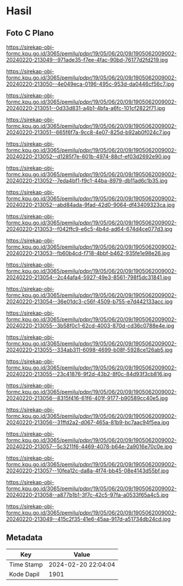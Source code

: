 # Hasil

## Foto C Plano

https://sirekap-obj-formc.kpu.go.id/3065/pemilu/pdpr/19/05/06/20/09/1905062009002-20240220-213049--971ade35-f7ee-4fac-90bd-76177d2fd219.jpg

https://sirekap-obj-formc.kpu.go.id/3065/pemilu/pdpr/19/05/06/20/09/1905062009002-20240220-213050--4e049eca-0196-495c-953d-da0446cf56c7.jpg

https://sirekap-obj-formc.kpu.go.id/3065/pemilu/pdpr/19/05/06/20/09/1905062009002-20240220-213051--0d33d831-a4b1-4bfa-a6fc-101cf2822f71.jpg

https://sirekap-obj-formc.kpu.go.id/3065/pemilu/pdpr/19/05/06/20/09/1905062009002-20240220-213051--665f6f7a-9cc8-4e07-825d-b92ab0f024c7.jpg

https://sirekap-obj-formc.kpu.go.id/3065/pemilu/pdpr/19/05/06/20/09/1905062009002-20240220-213052--d1285f7e-601b-4974-88cf-ef03d2692e90.jpg

https://sirekap-obj-formc.kpu.go.id/3065/pemilu/pdpr/19/05/06/20/09/1905062009002-20240220-213052--7eda4bf1-f9c1-44ba-8979-db11ad6c1b35.jpg

https://sirekap-obj-formc.kpu.go.id/3065/pemilu/pdpr/19/05/06/20/09/1905062009002-20240220-213052--abd84ada-9fad-42d0-9064-df43409323ca.jpg

https://sirekap-obj-formc.kpu.go.id/3065/pemilu/pdpr/19/05/06/20/09/1905062009002-20240220-213053--f042ffc9-e6c5-4b4d-ad64-674d4ce077d3.jpg

https://sirekap-obj-formc.kpu.go.id/3065/pemilu/pdpr/19/05/06/20/09/1905062009002-20240220-213053--fb60b4cd-f718-4bbf-b462-935fe1e98e26.jpg

https://sirekap-obj-formc.kpu.go.id/3065/pemilu/pdpr/19/05/06/20/09/1905062009002-20240220-213054--2c44afa4-5927-49e3-8561-798f5dc31841.jpg

https://sirekap-obj-formc.kpu.go.id/3065/pemilu/pdpr/19/05/06/20/09/1905062009002-20240220-213054--36e01dc3-c56f-4509-b755-e7d442133acc.jpg

https://sirekap-obj-formc.kpu.go.id/3065/pemilu/pdpr/19/05/06/20/09/1905062009002-20240220-213055--3b58f0c1-62cd-4003-870d-cd36c0788e4e.jpg

https://sirekap-obj-formc.kpu.go.id/3065/pemilu/pdpr/19/05/06/20/09/1905062009002-20240220-213055--334ab311-6098-4699-b08f-5928ce126ab5.jpg

https://sirekap-obj-formc.kpu.go.id/3065/pemilu/pdpr/19/05/06/20/09/1905062009002-20240220-213055--23c41876-9f2d-43b2-8f0c-84d93f3cb816.jpg

https://sirekap-obj-formc.kpu.go.id/3065/pemilu/pdpr/19/05/06/20/09/1905062009002-20240220-213056--8315f416-61f6-401f-9177-b90589cc40e5.jpg

https://sirekap-obj-formc.kpu.go.id/3065/pemilu/pdpr/19/05/06/20/09/1905062009002-20240220-213056--31ffd2a2-d067-465a-81b9-bc7aac94f5ea.jpg

https://sirekap-obj-formc.kpu.go.id/3065/pemilu/pdpr/19/05/06/20/09/1905062009002-20240220-213057--5c3211f6-4469-4078-b64e-2a9016e70c0e.jpg

https://sirekap-obj-formc.kpu.go.id/3065/pemilu/pdpr/19/05/06/20/09/1905062009002-20240220-213057--10fea12c-da8a-4f74-bb45-08e4143d55bf.jpg

https://sirekap-obj-formc.kpu.go.id/3065/pemilu/pdpr/19/05/06/20/09/1905062009002-20240220-213058--a877b1b1-3f7c-42c5-97fa-a0533f65a4c5.jpg

https://sirekap-obj-formc.kpu.go.id/3065/pemilu/pdpr/19/05/06/20/09/1905062009002-20240220-213049--415c2f35-41e6-45aa-917d-a51734db24cd.jpg


## Metadata

| Key        | Value               |
| ---------- | ------------------- |
| Time Stamp | 2024-02-20 22:04:04 |
| Kode Dapil | 1901                |



